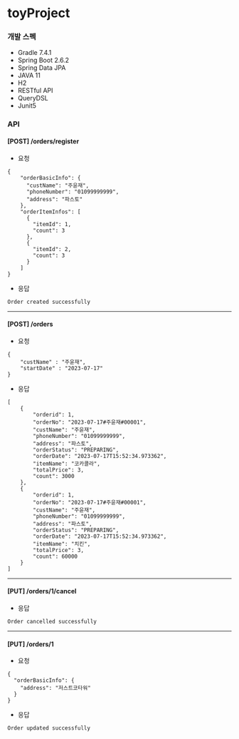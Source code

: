 # toyProject

### 개발 스펙
- Gradle 7.4.1
- Spring Boot 2.6.2
- Spring Data JPA
- JAVA 11
- H2
- RESTful API
- QueryDSL
- Junit5

### API
#### [POST] /orders/register
- 요청
```
{
    "orderBasicInfo": {
      "custName": "주윤재",
      "phoneNumber": "01099999999",
      "address": "파스토"
    },
    "orderItemInfos": [
      {
        "itemId": 1,
        "count": 3
      },
      {
        "itemId": 2,
        "count": 3
      }
    ]
}
```
- 응답
```
Order created successfully
```
---
#### [POST] /orders
- 요청
```
{
    "custName" : "주윤재",
    "startDate" : "2023-07-17"
}
```
- 응답
```
[
    {
        "orderid": 1,
        "orderNo": "2023-07-17#주윤재#00001",
        "custName": "주윤재",
        "phoneNumber": "01099999999",
        "address": "파스토",
        "orderStatus": "PREPARING",
        "orderDate": "2023-07-17T15:52:34.973362",
        "itemName": "코카콜라",
        "totalPrice": 3,
        "count": 3000
    },
    {
        "orderid": 1,
        "orderNo": "2023-07-17#주윤재#00001",
        "custName": "주윤재",
        "phoneNumber": "01099999999",
        "address": "파스토",
        "orderStatus": "PREPARING",
        "orderDate": "2023-07-17T15:52:34.973362",
        "itemName": "치킨",
        "totalPrice": 3,
        "count": 60000
    }
]
```
---
#### [PUT] /orders/1/cancel
- 응답
```
Order cancelled successfully
```
---
#### [PUT] /orders/1
- 요청
```
{
  "orderBasicInfo": {
    "address": "저스트코타워"
  }
}
```
- 응답
```
Order updated successfully
```